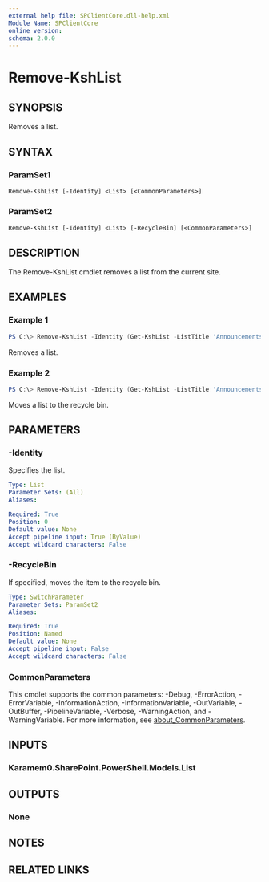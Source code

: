 ```yaml
---
external help file: SPClientCore.dll-help.xml
Module Name: SPClientCore
online version:
schema: 2.0.0
---
```


# Remove-KshList

## SYNOPSIS
Removes a list.

## SYNTAX

### ParamSet1
```
Remove-KshList [-Identity] <List> [<CommonParameters>]
```

### ParamSet2
```
Remove-KshList [-Identity] <List> [-RecycleBin] [<CommonParameters>]
```

## DESCRIPTION
The Remove-KshList cmdlet removes a list from the current site.

## EXAMPLES

### Example 1
```powershell
PS C:\> Remove-KshList -Identity (Get-KshList -ListTitle 'Announcements')
```

Removes a list.

### Example 2
```powershell
PS C:\> Remove-KshList -Identity (Get-KshList -ListTitle 'Announcements') -RecycleBin
```

Moves a list to the recycle bin.

## PARAMETERS

### -Identity
Specifies the list.

```yaml
Type: List
Parameter Sets: (All)
Aliases:

Required: True
Position: 0
Default value: None
Accept pipeline input: True (ByValue)
Accept wildcard characters: False
```

### -RecycleBin
If specified, moves the item to the recycle bin.

```yaml
Type: SwitchParameter
Parameter Sets: ParamSet2
Aliases:

Required: True
Position: Named
Default value: None
Accept pipeline input: False
Accept wildcard characters: False
```

### CommonParameters
This cmdlet supports the common parameters: -Debug, -ErrorAction, -ErrorVariable, -InformationAction, -InformationVariable, -OutVariable, -OutBuffer, -PipelineVariable, -Verbose, -WarningAction, and -WarningVariable. For more information, see [about_CommonParameters](http://go.microsoft.com/fwlink/?LinkID=113216).

## INPUTS

### Karamem0.SharePoint.PowerShell.Models.List

## OUTPUTS

### None

## NOTES

## RELATED LINKS
